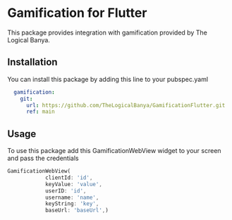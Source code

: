 <!--
This README describes the package. If you publish this package to pub.dev,
this README's contents appear on the landing page for your package.

For information about how to write a good package README, see the guide for
[writing package pages](https://dart.dev/guides/libraries/writing-package-pages).

For general information about developing packages, see the Dart guide for
[creating packages](https://dart.dev/guides/libraries/create-library-packages)
and the Flutter guide for
[developing packages and plugins](https://flutter.dev/developing-packages).
-->

# Gamification for Flutter

This package provides integration with gamification provided by The Logical Banya.

## Installation
You can install this package by adding this line to your pubspec.yaml
```yaml
  gamification:
    git:
      url: https://github.com/TheLogicalBanya/GamificationFlutter.git
      ref: main
```


## Usage
To use this package add this GamificationWebView widget to your screen and pass the credentials

```dart
GamificationWebView(
            clientId: 'id',
            keyValue: 'value',
            userID: 'id',
            username: 'name',
            keyString: 'key',
            baseUrl: 'baseUrl',)
```

